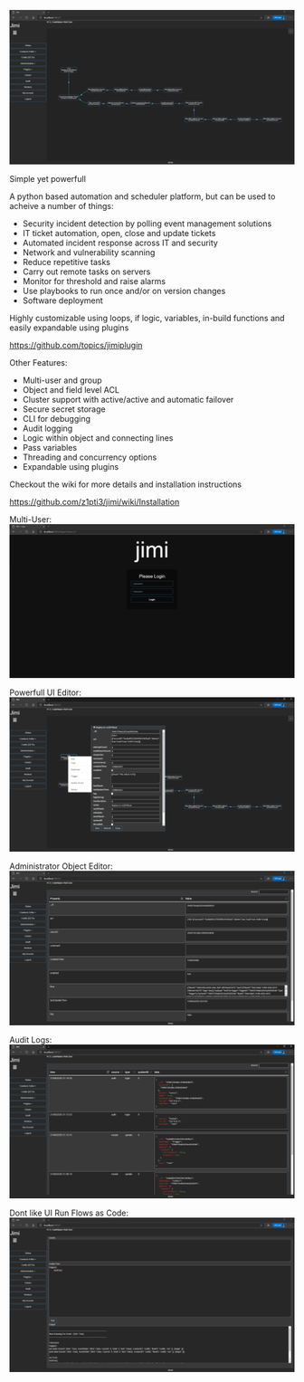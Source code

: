 ![Screenshot](examples/screenshots/flow1.png)

Simple yet powerfull

A python based automation and scheduler platform, but can be used to acheive a number of things:
* Security incident detection by polling event management solutions
* IT ticket automation, open, close and update tickets
* Automated incident response across IT and security
* Network and vulnerability scanning
* Reduce repetitive tasks
* Carry out remote tasks on servers
* Monitor for threshold and raise alarms
* Use playbooks to run once and/or on version changes
* Software deployment

Highly customizable using loops, if logic, variables, in-build functions and easily expandable using plugins

https://github.com/topics/jimiplugin

Other Features:
* Multi-user and group
* Object and field level ACL
* Cluster support with active/active and automatic failover
* Secure secret storage
* CLI for debugging
* Audit logging
* Logic within object and connecting lines
* Pass variables
* Threading and concurrency options
* Expandable using plugins

Checkout the wiki for more details and installation instructions

https://github.com/z1pti3/jimi/wiki/Installation

Multi-User:
![Screenshot](examples/screenshots/login.png)

Powerfull UI Editor:
![Screenshot](examples/screenshots/flowEditor.png)

Administrator Object Editor:
![Screenshot](examples/screenshots/modelEditor.png)

Audit Logs:
![Screenshot](examples/screenshots/auditLog.png)

Dont like UI Run Flows as Code:
![Screenshot](examples/screenshots/codify.png)

